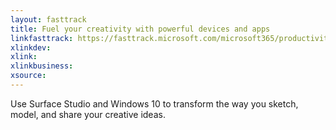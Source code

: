 ```yaml
---
layout: fasttrack
title: Fuel your creativity with powerful devices and apps
linkfasttrack: https://fasttrack.microsoft.com/microsoft365/productivitylibrary/Fuel-your-creativity-with-powerful-devices-and-apps 
xlinkdev: 
xlink: 
xlinkbusiness: 
xsource: 
---
```

Use Surface Studio and Windows 10 to transform the way you sketch, model, and share your creative ideas.